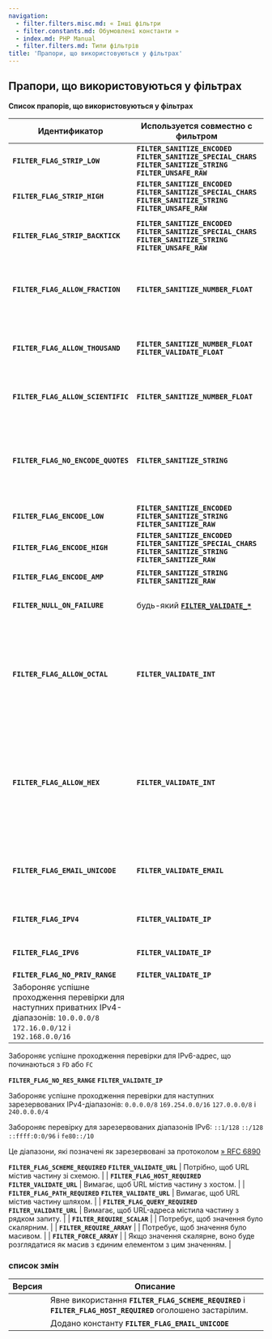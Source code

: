 ```yaml
---
navigation:
  - filter.filters.misc.md: « Інші фільтри
  - filter.constants.md: Обумовлені константи »
  - index.md: PHP Manual
  - filter.filters.md: Типи фільтрів
title: 'Прапори, що використовуються у фільтрах'
---
```

## Прапори, що використовуються у фільтрах

**Список прапорів, що використовуються у фільтрах**

| Идентификатор | Используется совместно с фильтром | Описание |
| --- | --- | --- |
| **`FILTER_FLAG_STRIP_LOW`** | **`FILTER_SANITIZE_ENCODED`** **`FILTER_SANITIZE_SPECIAL_CHARS`** **`FILTER_SANITIZE_STRING`** **`FILTER_UNSAFE_RAW`** | Видаляє символи, код яких <32. |
| **`FILTER_FLAG_STRIP_HIGH`** | **`FILTER_SANITIZE_ENCODED`** **`FILTER_SANITIZE_SPECIAL_CHARS`** **`FILTER_SANITIZE_STRING`** **`FILTER_UNSAFE_RAW`** | Видаляє символи, код яких >127. |
| **`FILTER_FLAG_STRIP_BACKTICK`** | **`FILTER_SANITIZE_ENCODED`** **`FILTER_SANITIZE_SPECIAL_CHARS`** **`FILTER_SANITIZE_STRING`** **`FILTER_UNSAFE_RAW`** | Видаляє символи зворотної лапки ( |
| **`FILTER_FLAG_ALLOW_FRACTION`** | **`FILTER_SANITIZE_NUMBER_FLOAT`** | Дозволяє наявність точки (`.`) як десятковий роздільник у числах. |
| **`FILTER_FLAG_ALLOW_THOUSAND`** | **`FILTER_SANITIZE_NUMBER_FLOAT`** **`FILTER_VALIDATE_FLOAT`** | Дозволяє наявність коми (`,`) як роздільник тисяч у числах. |
| **`FILTER_FLAG_ALLOW_SCIENTIFIC`** | **`FILTER_SANITIZE_NUMBER_FLOAT`** | Дозволяє наявність `e` і `E` для наукових нотацій чисел. |
| **`FILTER_FLAG_NO_ENCODE_QUOTES`** | **`FILTER_SANITIZE_STRING`** | При встановленні цього прапора одинарні (`'`) та подвійні (`"`) лапки кодуватись не будуть. |
| **`FILTER_FLAG_ENCODE_LOW`** | **`FILTER_SANITIZE_ENCODED`** **`FILTER_SANITIZE_STRING`** **`FILTER_SANITIZE_RAW`** | Кодує всі символи <32. |
| **`FILTER_FLAG_ENCODE_HIGH`** | **`FILTER_SANITIZE_ENCODED`** **`FILTER_SANITIZE_SPECIAL_CHARS`** **`FILTER_SANITIZE_STRING`** **`FILTER_SANITIZE_RAW`** | Кодує всі символи, код яких >127. |
| **`FILTER_FLAG_ENCODE_AMP`** | **`FILTER_SANITIZE_STRING`** **`FILTER_SANITIZE_RAW`** | Кодує амперсанд (`&` |
| **`FILTER_NULL_ON_FAILURE`** | будь-який [**`FILTER_VALIDATE_*`**](filter.filters.validate.md) | Повертає **`null`** для невідомих значень. |
| **`FILTER_FLAG_ALLOW_OCTAL`** | **`FILTER_VALIDATE_INT`** | Трактує введення, що починається з нуля (`0`) як вісімкове число. Для цього наступні числа мають бути в діапазоні `0-7` |
| **`FILTER_FLAG_ALLOW_HEX`** | **`FILTER_VALIDATE_INT`** | Трактує введення, що починається з `0x` або `0X` як шістнадцяткове число. Для цього наступні символи мають бути в діапазоні `a-fA-F0-9` |
| **`FILTER_FLAG_EMAIL_UNICODE`** | **`FILTER_VALIDATE_EMAIL`** | Дозволити символи Unicode у локальній частині email-адреси. |
| **`FILTER_FLAG_IPV4`** | **`FILTER_VALIDATE_IP`** | Дозволяє формат IPv4 для IP-адреси. |
| **`FILTER_FLAG_IPV6`** | **`FILTER_VALIDATE_IP`** | Дозволяє формат IPv6 для IP-адреси. |
| **`FILTER_FLAG_NO_PRIV_RANGE`** | **`FILTER_VALIDATE_IP`** |  |
| Забороняє успішне проходження перевірки для наступних приватних IPv4-діапазонів: `10.0.0.0/8` `172.16.0.0/12` і `192.168.0.0/16` |  |  |

Забороняє успішне проходження перевірки для IPv6-адрес, що починаються з `FD` або `FC`

**`FILTER_FLAG_NO_RES_RANGE`** **`FILTER_VALIDATE_IP`**

Забороняє успішне проходження перевірки для наступних зарезервованих IPv4-діапазонів: `0.0.0.0/8` `169.254.0.0/16` `127.0.0.0/8` і `240.0.0.0/4`

Забороняє перевірку для зарезервованих діапазонів IPv6: `::1/128` `::/128` `::ffff:0:0/96` і `fe80::/10`

Це діапазони, які позначені як зарезервовані за протоколом [» RFC 6890](http://www.faqs.org/rfcs/rfc6890)

**`FILTER_FLAG_SCHEME_REQUIRED`** **`FILTER_VALIDATE_URL`** | Потрібно, щоб URL містив частину зі схемою. | | **`FILTER_FLAG_HOST_REQUIRED`** **`FILTER_VALIDATE_URL`** | Вимагає, щоб URL містив частину з хостом. | | **`FILTER_FLAG_PATH_REQUIRED`** **`FILTER_VALIDATE_URL`** | Вимагає, щоб URL містив частину шляхом. | | **`FILTER_FLAG_QUERY_REQUIRED`** **`FILTER_VALIDATE_URL`** | Вимагає, щоб URL-адреса містила частину з рядком запиту. | | **`FILTER_REQUIRE_SCALAR`** | | Потребує, щоб значення було скалярним. | | **`FILTER_REQUIRE_ARRAY`** | | Потребує, щоб значення було масивом. | | **`FILTER_FORCE_ARRAY`** | | Якщо значення скалярне, воно буде розглядатися як масив з єдиним елементом з цим значенням. |

### список змін

| Версия | Описание |
| --- | --- |
|  | Явне використання **`FILTER_FLAG_SCHEME_REQUIRED`** і **`FILTER_FLAG_HOST_REQUIRED`** оголошено застарілим. |
|  | Додано константу **`FILTER_FLAG_EMAIL_UNICODE`** |
